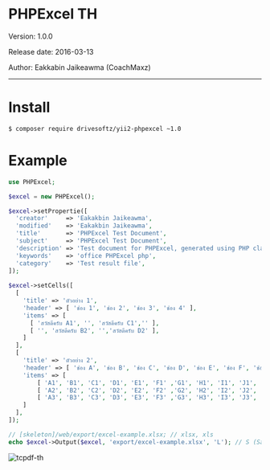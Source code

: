 
PHPExcel TH
============================================================

Version: 1.0.0

Release date: 2016-03-13

Author:	Eakkabin Jaikeawma (CoachMaxz)

------------------------------------------------------------

Install 
============================================================

```
$ composer require drivesoftz/yii2-phpexcel ~1.0
```

Example 
============================================================

```php
use PHPExcel;

$excel = new PHPExcel();

$excel->setPropertie([
  'creator'     => 'Eakakbin Jaikeawma',
  'modified'    => 'Eakakbin Jaikeawma',
  'title'       => 'PHPExcel Test Document',
  'subject'     => 'PHPExcel Test Document',
  'description' => 'Test document for PHPExcel, generated using PHP classes.',
  'keywords'    => 'office PHPExcel php',
  'category'    => 'Test result file',
]);
        
$excel->setCells([
  [
    'title' => 'ตัวอย่าง 1',
    'header' => [ 'ช่อง 1', 'ช่อง 2', 'ช่อง 3', 'ช่อง 4' ],
    'items' => [
      [ 'สวัสดีครับ A1', '', 'สวัสดีครับ C1','' ],
      [ '', 'สวัสดีครับ B2', '','สวัสดีครับ D2' ],
    ]
  ],
  [
    'title' => 'ตัวอย่าง 2',
    'header' => [ 'ช่อง A', 'ช่อง B', 'ช่อง C', 'ช่อง D', 'ช่อง E', 'ช่อง F', 'ช่อง G', 'ช่อง H', 'ช่อง I', 'ช่อง J', 'ช่อง K', 'ช่อง L', 'ช่อง M', 'ช่อง N', 'ช่อง O', 'ช่อง P', 'ช่อง Q', 'ช่อง R', 'ช่อง S', 'ช่อง T', 'ช่อง U', 'ช่อง V', 'ช่อง W', 'ช่อง X', 'ช่อง Y', 'ช่อง Z', 'ช่อง AA', ' ช่อง AB' ],
    'items' => [
        [ 'A1', 'B1', 'C1', 'D1', 'E1', 'F1' ,'G1', 'H1', 'I1', 'J1', 'K1', 'L1', 'M1', 'N1' ,'O1', 'P1', 'Q1', 'R1', 'S1', 'T1', 'U1', 'V1', 'W1', 'X1', 'Y1', 'Z1', 'AA1', 'AB1' ],
        [ 'A2', 'B2', 'C2', 'D2', 'E2', 'F2' ,'G2', 'H2', 'I2', 'J2', 'K2', 'L2', 'M2', 'N2' ,'O2', 'P2', 'Q2', 'R2', 'S2', 'T2', 'U2', 'V2', 'W2', 'X2', 'Y2', 'Z2', 'AA2', 'AB2' ],
        [ 'A3', 'B3', 'C3', 'D3', 'E3', 'F3' ,'G3', 'H3', 'I3', 'J3', 'K3', 'L3', 'M3', 'N3' ,'O3', 'P3', 'Q3', 'R3', 'S3', 'T3', 'U3', 'V3', 'W3', 'X3', 'Y3', 'Z3', 'AA3', 'AB3' ],
    ]
  ],
]);

// [skeleton]/web/export/excel-example.xlsx; // xlsx, xls
echo $excel->Output($excel, 'export/excel-example.xlsx', 'L'); // S (Save), D (Download), L (Link)

```

<span class="right">![tcpdf-th](img/2016-02-27_10-52-00.png)</span>
